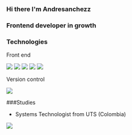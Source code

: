 ### Hi there I'm Andresanchezz
### Frontend developer in growth

### Technologies

Front end

<img src="https://www.vectorlogo.zone/logos/w3_html5/w3_html5-icon.svg"/>     <img src="https://www.vectorlogo.zone/logos/w3_css/w3_css-icon.svg"/>     <img src="https://www.vectorlogo.zone/logos/vuejs/vuejs-icon.svg"/> <img src="https://www.vectorlogo.zone/logos/flutterio/flutterio-icon.svg"/>  <img src="https://www.vectorlogo.zone/logos/reactjs/reactjs-icon.svg"/> 


Version control 

<img src="https://www.vectorlogo.zone/logos/git-scm/git-scm-icon.svg"/> 

###Studies

- Systems Technologist from UTS (Colombia)



<img align="left" src="https://github-readme-stats.vercel.app/api?username=andresanchezz&show_icons=true&theme=react" />

